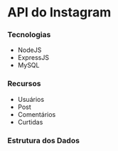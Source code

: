 # API do Instagram

### Tecnologias
- NodeJS
- ExpressJS
- MySQL

### Recursos
- Usuários
- Post
- Comentários
- Curtidas

### Estrutura dos Dados